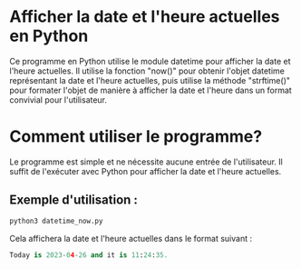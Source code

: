 # Afficher la date et l'heure actuelles en Python

Ce programme en Python utilise le module datetime pour afficher la date et l'heure actuelles. 
Il utilise la fonction "now()" pour obtenir l'objet datetime représentant la date et l'heure actuelles, puis utilise la méthode "strftime()" pour formater
l'objet de manière à afficher la date et l'heure dans un format convivial pour l'utilisateur.

# Comment utiliser le programme? 

Le programme est simple et ne nécessite aucune entrée de l'utilisateur. Il suffit de l'exécuter avec Python pour afficher la date et l'heure actuelles.

## Exemple d'utilisation :

```python
python3 datetime_now.py
```

Cela affichera la date et l'heure actuelles dans le format suivant :

```python
Today is 2023-04-26 and it is 11:24:35.
```
